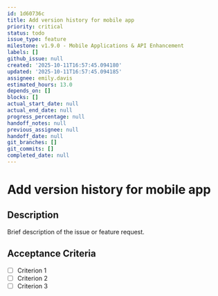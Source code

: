 ```yaml
---
id: 1d60736c
title: Add version history for mobile app
priority: critical
status: todo
issue_type: feature
milestone: v1.9.0 - Mobile Applications & API Enhancement
labels: []
github_issue: null
created: '2025-10-11T16:57:45.094180'
updated: '2025-10-11T16:57:45.094185'
assignee: emily.davis
estimated_hours: 13.0
depends_on: []
blocks: []
actual_start_date: null
actual_end_date: null
progress_percentage: null
handoff_notes: null
previous_assignee: null
handoff_date: null
git_branches: []
git_commits: []
completed_date: null
---
```


# Add version history for mobile app

## Description

Brief description of the issue or feature request.

## Acceptance Criteria

- [ ] Criterion 1
- [ ] Criterion 2
- [ ] Criterion 3